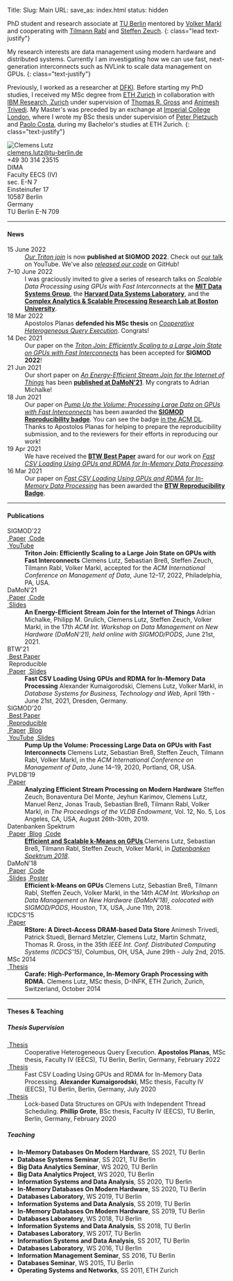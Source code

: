 Title:
Slug: Main
URL:
save_as: index.html
status: hidden

<div markdown=1 class="row">
<div class="col-xs-12 col-sm-12 col-md-8">

PhD student and research associate at
[TU Berlin](https://www.tu.berlin)
mentored by
[Volker Markl](https://www.dima.tu-berlin.de/menue/mitarbeiter/volker_markl)
and cooperating with
[Tilmann Rabl](https://hpi.de/rabl/team/prof-dr-tilmann-rabl.html)
and
[Steffen Zeuch](https://www.user.tu-berlin.de/zeuchste/).
{: class="lead text-justify"}

My research interests are data management using modern hardware and distributed systems.
Currently I am investigating how we can use fast, next-generation interconnects such as NVLink to scale data management on GPUs.
{: class="text-justify"}

Previously, I worked as a researcher at [DFKI](https://www.dfki.de/en/web/research/research-departments/intelligent-analytics-for-massive-data).
Before starting my PhD studies,
I received my MSc degree from
[ETH Zurich](https://ethz.ch/en.html)
in collaboration with
[IBM Research, Zurich](https://www.research.ibm.com/labs/zurich)
under supervision of
[Thomas R. Gross](https://www.lst.inf.ethz.ch/people/personal-pages/trg.html)
and
[Animesh Trivedi](https://animeshtrivedi.github.io).
My Master's was preceded by an exchange at
[Imperial College London](https://www.imperial.ac.uk),
where I wrote my BSc thesis under supervision of
[Peter Pietzuch](https://www.doc.ic.ac.uk/~prp)
and
[Paolo Costa](https://research.microsoft.com/en-us/um/people/pcosta),
during my Bachelor's studies at ETH Zurich.
{: class="text-justify"}

</div>
<div class="col-xs-4 col-sm-6 col-md-3">
<img alt="Clemens Lutz" src="{static}/images/clemens_image.jpg" {: class="img-thumbnail center-block"}>
</div>
<div class="col-xs-8 col-sm-6 col-md-4">
<div class="row">
<div class="col-xs-2 text-center col-minimize">
<abbr title="E-mail">
<i class="fa fa-envelope"></i>
</abbr>
</div>
<div class="col-xs-10">
<a href="mailto:clemens.lutz@tu-berlin.de">clemens.lutz@tu-berlin.de</a>
</div>
</div>
<div class="row">
<div class="col-xs-2 col-minimize">
<abbr title="Phone">
<i class="fa fa-phone"></i>
</abbr>
</div>
<div class="col-xs-10">
+49 30 314 23515
</div>
</div>
<div class="row">
<div class="col-xs-2 col-minimize">
<abbr title="Address">
<i class="fa fa-map-marker"></i>
</abbr>
</div>
<div class="col-xs-10">
DIMA<br />
Faculty EECS (IV)<br />
sec. E-N 7<br />
Einsteinufer 17<br />
10587 Berlin<br />
Germany
</div>
</div>
<div class="row">
<div class="col-xs-2 col-minimize">
<abbr title="Room">
<i class="fa fa-comments"></i>
</abbr>
</div>
<div class="col-xs-10">
TU Berlin <i class="fa fa-caret-right"></i> E-N 709
</div>
</div>
</div>
</div>
<div markdown=1 class="row">
<div class="col-sm-12">

***
#### News

<dl markdown=1 class="dl-horizontal">

<dt>
15 June 2022
</dt>
<dd>
<a href="https://doi.org/10.1145/3514221.3517911"><em>Our Triton join</em></a>
is now <strong>published at SIGMOD 2022</strong>. Check out <a
href="https://youtu.be/sOxvjcRE3OY">our talk</em></a> on YouTube. We've also <a
href="https://github.com/TU-Berlin-DIMA/fast-interconnects"><em>released our
code</em></a> on GitHub!
</dd>

<dt>
7&ndash;10 June 2022
</dt>
<dd>
I was graciously invited to give a series of research talks on <em>Scalable
Data Processing using GPUs with Fast Interconnects</em> at the <a
href="http://dsg.csail.mit.edu"><strong>MIT Data Systems Group</strong></a>,
the <a href="http://daslab.seas.harvard.edu"><strong>Harvard Data Systems
Laboratory</strong></a>, and the <a href="https://sites.bu.edu/casp"><strong>
Complex Analytics &amp; Scalable Processing Research Lab at Boston
University</strong></a>.
</dd>

<dt>
18 Mar 2022
</dt>
<dd>
Apostolos Planas <strong>defended his MSc thesis</strong> on <a
href="pdfs/msc_thesis_apostolos_planas.pdf"><em>Cooperative Heterogeneous Query
Execution</em></a>. Congrats!
</dd>

<dt>
14 Dec 2021
</dt>
<dd>
Our paper on the <a
href="pdfs/sigmod_2022_efficiently_scaling_to_a_large_join_state_on_gpus_with_fast_interconnects.pdf"><em>Triton
Join: Efficiently Scaling to a Large Join State on GPUs with Fast
Interconnects</em></a> has been accepted for <strong>SIGMOD 2022</strong>!
</dd>

<dt>
21 Jun 2021
</dt>
<dd>
Our short paper on <a
href="pdfs/damon_2021_energy_efficient_stream_join.pdf"><em>An Energy-Efficient
Stream Join for the Internet of Things</em></a> has been <a
href="https://sites.google.com/view/damon2021/"><strong>published at
DaMoN'21</strong></a>. My congrats to Adrian Michalke!
</dd>

<dt>
18 Jun 2021
</dt>
<dd>
Our paper on <a
href="pdfs/sigmod_2020_processing_large_data_on_gpus_with_fast_interconnects.pdf"><em>Pump
Up the Volume: Processing Large Data on GPUs with Fast Interconnects</em></a>
has been awarded the <a
href="https://www.acm.org/publications/policies/artifact-review-and-badging-current#reproduced"><strong>SIGMOD
Reproducibility badge</strong></a>. You can see the badge <a
href="https://dl.acm.org/doi/10.1145/3318464.3389705">in the ACM DL</a>. Thanks
to Apostolos Planas for helping to prepare the reproducibility submission, and
to the reviewers for their efforts in reproducing our work!
</dd>

<dt>
19 Apr 2021
</dt>
<dd>
We have received the <a
href="https://fb-dbis.gi.de/auszeichnungen/btw-best-paper-awards"><strong>BTW
Best Paper</strong></a> award for our work on <a
href="pdfs/btw_2021_fast_csv_loading_using_gpus.pdf"><em>Fast CSV Loading Using
GPUs and RDMA for In-Memory Data Processing</em></a>.
</dd>

<dt>
16 Mar 2021
</dt>
<dd>
Our paper on <a href="pdfs/btw_2021_fast_csv_loading_using_gpus.pdf"><em>Fast
CSV Loading Using GPUs and RDMA for In-Memory Data Processing</em></a> has been
awarded the <a
href="https://dl.gi.de/bitstream/handle/20.500.12116/35792/A1-1.pdf"><strong>BTW
Reproducibility Badge</strong></a>.
</dd>

</dl>

***
#### Publications

<dl markdown=1 class="dl-horizontal">

<dt>
<span class="label label-primary">SIGMOD'22</span><br class="hidden-xs" />
<a class="label label-default" href="pdfs/sigmod_2022_efficiently_scaling_to_a_large_join_state_on_gpus_with_fast_interconnects.pdf"><i class="fa fa-file-pdf-o"></i>&nbsp;Paper</a>
<a class="label label-default" href="https://github.com/TU-Berlin-DIMA/fast-interconnects"><i class="fa fa-github"></i>&nbsp;Code</a>
<br class="hidden-xs" />
<a class="label label-default" href="https://youtu.be/sOxvjcRE3OY"><i class="fa fa-youtube-play"></i>&nbsp;YouTube</a>
</dt>
<dd>
<strong>Triton Join: Efficiently Scaling to a Large Join State on GPUs with Fast Interconnects</strong>
Clemens Lutz, Sebastian Breß, Steffen Zeuch, Tilmann Rabl, Volker Markl, accepted for the
<em>ACM International Conference on Management of Data</em>, June 12–17, 2022, Philadelphia, PA, USA.
</dd>

<dt>
<span class="label label-primary">DaMoN'21</span><br class="hidden-xs" />
<a class="label label-default" href="pdfs/damon_2021_energy_efficient_stream_join.pdf"><i class="fa fa-file-pdf-o"></i>&nbsp;Paper</a>
<a class="label label-default" href="https://github.com/TU-Berlin-DIMA/ecoJoin"><i class="fa fa-github"></i>&nbsp;Code</a>
<br class="hidden-xs" />
<a class="label label-default" href="pdfs/damon_2021_energy_efficient_stream_join_slides.pdf"><i class="fa fa-file-powerpoint-o"></i>&nbsp;Slides</a>
</dt>
<dd>
<strong>An Energy-Efficient Stream Join for the Internet of Things</strong>
Adrian Michalke, Philipp M. Grulich, Clemens Lutz, Steffen Zeuch, Volker Markl, in the 17th <em>ACM Int. Workshop on Data Management on New Hardware (DaMoN'21), held online with SIGMOD/PODS</em>, June 21st, 2021.
</dd>

<dt>
<span class="label label-primary">BTW'21</span><br class="hidden-xs" />
<a class="label label-warning" href="https://fb-dbis.gi.de/auszeichnungen/btw-best-paper-awards"><i class="fa fa-trophy"></i>&nbsp;Best Paper</a>
<br class="hidden-xs" />
<span class="label label-warning"><i class="fa fa-trophy"></i>&nbsp;Reproducible</span>
<br class="hidden-xs" />
<a class="label label-default" href="pdfs/btw_2021_fast_csv_loading_using_gpus.pdf"><i class="fa fa-file-pdf-o"></i>&nbsp;Paper</a>
<a class="label label-default" href="pdfs/btw_2021_fast_csv_loading_using_gpus_slides.pdf"><i class="fa fa-file-powerpoint-o"></i>&nbsp;Slides</a>
</dt>
<dd>
<strong>Fast CSV Loading Using GPUs and RDMA for In-Memory Data Processing</strong>
Alexander Kumaigorodski, Clemens Lutz, Volker Markl, in
<em>Database Systems for Business, Technology and Web</em>, April 19th - June 21st, 2021, Dresden, Germany.
</dd>

<dt>
<span class="label label-primary">SIGMOD'20</span><br class="hidden-xs" />
<a class="label label-warning" href="https://sigmod2020.org/sigmod_awards.shtml"><i class="fa fa-trophy"></i>&nbsp;Best Paper</a>
<br class="hidden-xs" />
<a class="label label-warning" href="https://dl.acm.org/doi/10.1145/3318464.3389705"><i class="fa fa-trophy"></i>&nbsp;Reproducible</a>
<br class="hidden-xs" />
<a class="label label-default" href="pdfs/sigmod_2020_processing_large_data_on_gpus_with_fast_interconnects.pdf"><i class="fa fa-file-pdf-o"></i>&nbsp;Paper</a>
<a class="label label-default" href="{filename}/20200507_fast_interconnects/fast_interconnects.md"><i class="fa fa-pencil"></i>&nbsp;Blog</a>
<br class="hidden-xs" />
<a class="label label-default" href="https://youtu.be/HAFBkNLGOhI"><i class="fa fa-youtube-play"></i>&nbsp;YouTube</a>
<a class="label label-default" href="pdfs/sigmod_2020_processing_large_data_on_gpus_with_fast_interconnects_slides.pdf"><i class="fa fa-file-powerpoint-o"></i>&nbsp;Slides</a>
</dt>
<dd>
<strong>Pump Up the Volume: Processing Large Data on GPUs with Fast Interconnects</strong>
Clemens Lutz, Sebastian Breß, Steffen Zeuch, Tilmann Rabl, Volker Markl, in the
<em>ACM International Conference on Management of Data</em>, June 14–19, 2020, Portland, OR, USA.
</dd>

<dt>
<span class="label label-primary">PVLDB'19</span><br class="hidden-xs" />
<a class="label label-default" href="pdfs/pvldb_2019_analyzing_efficient_stream_processing.pdf"><i class="fa fa-file-pdf-o"></i>&nbsp;Paper</a>
</dt>
<dd>
<strong>Analyzing Efficient Stream Processing on Modern Hardware</strong>
Steffen Zeuch, Bonaventura Del Monte, Jeyhun Karimov, Clemens Lutz, Manuel Renz, Jonas Traub, Sebastian Breß, Tilmann Rabl, Volker Markl, in
<em>The Proceedings of the VLDB Endowment</em>, Vol. 12, No. 5, Los Angeles, CA, USA, August 26th-30th, 2019.
</dd>

<dt>
<span class="label label-primary">Datenbanken Spektrum</span><br class="hidden-xs" />
<a class="label label-default" href="pdfs/datenbanken_spektrum_2018_efficient_and_scalable_kmeans_on_gpus_accepted_manuscript.pdf"><i class="fa fa-file-pdf-o"></i>&nbsp;Paper</a>
<a class="label label-default" href="https://web.archive.org/web/20201229210251/https://e2data.eu/blog/showcasing-the-potential-of-gpu-acceleration-in-data-analytics"><i class="fa fa-pencil"></i>&nbsp;Blog</a>
<a class="label label-default" href="https://github.com/TU-Berlin-DIMA/CL-kmeans"><i class="fa fa-github"></i>&nbsp;Code</a>
</dt>
<dd>
<strong>
<a href="#" data-toggle="tooltip" title="This is a post-peer-review, pre-copyedit version of an article published in Datenbanken Spektrum. The final authenticated version is available online at: https://doi.org/10.1007/s13222-018-0293-x">
Efficient and Scalable k-Means on GPUs
</a>
</strong>
Clemens Lutz, Sebastian Breß, Tilmann Rabl, Steffen Zeuch, Volker Markl, in <a href="https://doi.org/10.1007/s13222-018-0293-x"><em>Datenbanken Spektrum 2018</em></a>.
</dd>

<dt>
<span class="label label-primary">DaMoN'18</span><br class="hidden-xs" />
<a class="label label-default" href="pdfs/damon_2018_efficient_k-means_on_gpus.pdf"><i class="fa fa-file-pdf-o"></i>&nbsp;Paper</a>
<a class="label label-default" href="https://github.com/TU-Berlin-DIMA/CL-kmeans"><i class="fa fa-github"></i>&nbsp;Code</a>
<br class="hidden-xs" />
<a class="label label-default" href="pdfs/damon_2018_efficient_k-means_on_gpus_slides.pdf"><i class="fa fa-file-powerpoint-o"></i>&nbsp;Slides</a>
<a class="label label-default" href="pdfs/damon_2018_efficient_k-means_on_gpus_poster.pdf"><i class="fa fa-comments"></i>&nbsp;Poster</a>
</dt>
<dd>
<strong>Efficient k-Means on GPUs</strong>
Clemens Lutz, Sebastian Breß, Tilmann Rabl, Steffen Zeuch, Volker Markl, in the 14th <em>ACM Int. Workshop on Data Management on New Hardware (DaMoN'18), colocated with SIGMOD/PODS</em>, Houston, TX, USA, June 11th, 2018.
</dd>

<dt>
<span class="label label-primary">ICDCS'15</span><br class="hidden-xs" />
<a class="label label-default" href="http://ieeexplore.ieee.org/xpl/articleDetails.jsp?arnumber=7164952"><i class="fa fa-external-link"></i>&nbsp;Paper</a>
</dt>
<dd>
<strong>RStore: A Direct-Access DRAM-based Data Store</strong>
Animesh Trivedi, Patrick Stuedi, Bernard Metzler, Clemens Lutz, Martin Schmatz, Thomas R. Gross, in the 35th <em>IEEE Int. Conf. Distributed Computing Systems (ICDCS'15)</em>, Columbus, OH, USA, June 29th - July 2nd, 2015.
</dd>

<dt>
<span class="label label-primary">MSc 2014</span><br class="hidden-xs" />
<a class="label label-default" href="pdfs/msc_thesis_clemens_lutz.pdf"><i class="fa fa-file-pdf-o"></i>&nbsp;Thesis</a>
</dt>
<dd>
<strong>Carafe: High-Performance, In-Memory Graph Processing with RDMA.</strong>
Clemens Lutz, MSc thesis, D-INFK, ETH Zurich, Zurich, Switzerland, October 2014
</dd>
</dl>

***
#### Theses & Teaching

##### Thesis Supervision

<dl markdown=1 class="dl-horizontal">

<dt>
<a class="label label-default" href="pdfs/msc_thesis_apostolos_planas.pdf"><i class="fa fa-file-pdf-o"></i>&nbsp;Thesis</a>
</dt>
<dd>
Cooperative Heterogeneous Query Execution.
<strong>Apostolos Planas</strong>, MSc thesis, Faculty IV (EECS), TU Berlin, Berlin, Germany, February 2022
</dd>

<dt>
<a class="label label-default" href="pdfs/msc_thesis_alexander_kumaigorodski.pdf"><i class="fa fa-file-pdf-o"></i>&nbsp;Thesis</a>
</dt>
<dd>
Fast CSV Loading Using GPUs and RDMA for In-Memory Data Processing.
<strong>Alexander Kumaigorodski</strong>, MSc thesis, Faculty IV (EECS), TU Berlin, Berlin, Germany, July 2020
</dd>

<dt>
<a class="label label-default" href="pdfs/bsc_thesis_phillip_grote.pdf"><i class="fa fa-file-pdf-o"></i>&nbsp;Thesis</a>
</dt>
<dd>
Lock-based Data Structures on GPUs with Independent Thread Scheduling.
<strong>Phillip Grote</strong>, BSc thesis, Faculty IV (EECS), TU Berlin, Berlin, Germany, February 2020
</dd>

</dl>

##### Teaching

- **In-Memory Databases On Modern Hardware**, SS 2021, TU Berlin
- **Database Systems Seminar**, SS 2021, TU Berlin
- **Big Data Analytics Seminar**, WS 2020, TU Berlin
- **Big Data Analytics Project**, WS 2020, TU Berlin
- **Information Systems and Data Analysis**, SS 2020, TU Berlin
- **In-Memory Databases On Modern Hardware**, SS 2020, TU Berlin
- **Databases Laboratory**, WS 2019, TU Berlin
- **Information Systems and Data Analysis**, SS 2019, TU Berlin
- **In-Memory Databases On Modern Hardware**, SS 2019, TU Berlin
- **Databases Laboratory**, WS 2018, TU Berlin
- **Information Systems and Data Analysis**, SS 2018, TU Berlin
- **Databases Laboratory**, WS 2017, TU Berlin
- **Information Systems and Data Analysis**, SS 2017, TU Berlin
- **Databases Laboratory**, WS 2016, TU Berlin
- **Information Management Seminar**, SS 2016, TU Berlin
- **Databases Seminar**, WS 2015, TU Berlin
- **Operating Systems and Networks**, SS 2011, ETH Zurich

</div>
</div>
